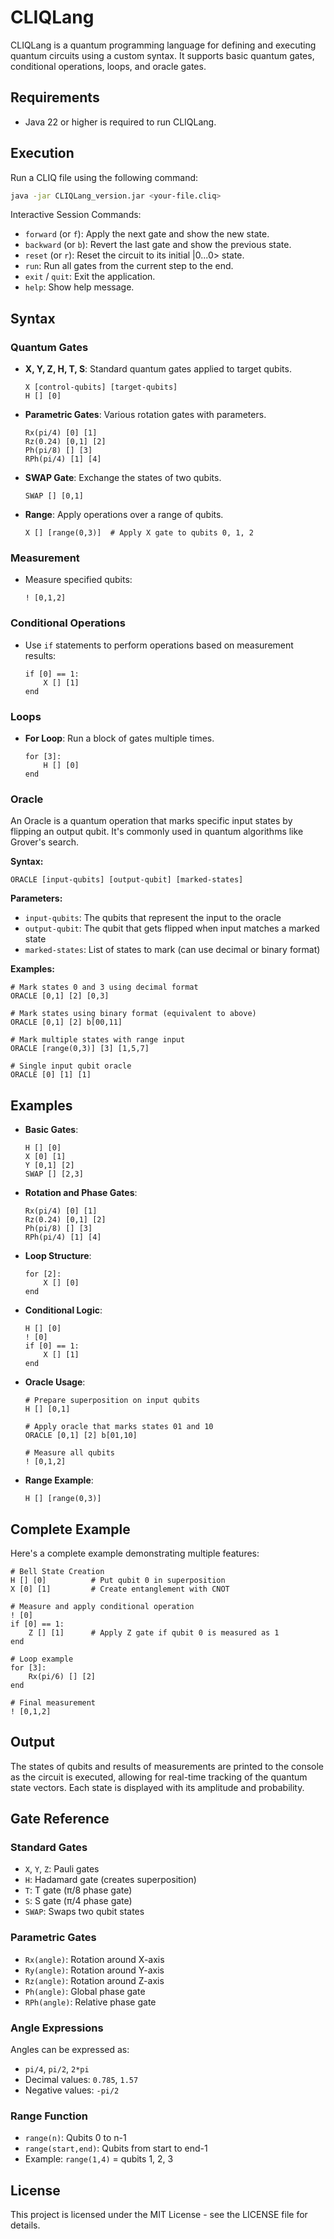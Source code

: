 # CLIQLang

CLIQLang is a quantum programming language for defining and executing quantum circuits using a custom syntax. It supports basic quantum gates, conditional operations, loops, and oracle gates.

## Requirements

- Java 22 or higher is required to run CLIQLang.

## Execution

Run a CLIQ file using the following command:
   ```bash
   java -jar CLIQLang_version.jar <your-file.cliq>
   ```


Interactive Session Commands:
- `forward` (or `f`): Apply the next gate and show the new state.
- `backward` (or `b`): Revert the last gate and show the previous state.
- `reset` (or `r`): Reset the circuit to its initial |0...0> state.
- `run`: Run all gates from the current step to the end.
- `exit` / `quit`: Exit the application.
- `help`: Show help message.

## Syntax

### Quantum Gates

- **X, Y, Z, H, T, S**: Standard quantum gates applied to target qubits.
  
  ```
  X [control-qubits] [target-qubits]
  H [] [0]
  ```

- **Parametric Gates**: Various rotation gates with parameters.

  ```
  Rx(pi/4) [0] [1]
  Rz(0.24) [0,1] [2]
  Ph(pi/8) [] [3]
  RPh(pi/4) [1] [4]
  
  ```

- **SWAP Gate**: Exchange the states of two qubits.

  ```
  SWAP [] [0,1]
  ```

- **Range**: Apply operations over a range of qubits.

  ```
  X [] [range(0,3)]  # Apply X gate to qubits 0, 1, 2
  ```

### Measurement

- Measure specified qubits:

  ```
  ! [0,1,2]
  ```

### Conditional Operations

- Use `if` statements to perform operations based on measurement results:

  ```
  if [0] == 1:
      X [] [1]
  end
  ```

### Loops

- **For Loop**: Run a block of gates multiple times.

  ```
  for [3]:
      H [] [0]
  end
  ```

### Oracle

An Oracle is a quantum operation that marks specific input states by flipping an output qubit. It's commonly used in quantum algorithms like Grover's search.

**Syntax:**
```
ORACLE [input-qubits] [output-qubit] [marked-states]
```

**Parameters:**
- `input-qubits`: The qubits that represent the input to the oracle
- `output-qubit`: The qubit that gets flipped when input matches a marked state
- `marked-states`: List of states to mark (can use decimal or binary format)

**Examples:**
```
# Mark states 0 and 3 using decimal format
ORACLE [0,1] [2] [0,3]

# Mark states using binary format (equivalent to above)
ORACLE [0,1] [2] b[00,11]

# Mark multiple states with range input
ORACLE [range(0,3)] [3] [1,5,7]

# Single input qubit oracle
ORACLE [0] [1] [1]
```

## Examples

- **Basic Gates**:
  ```
  H [] [0]
  X [0] [1]
  Y [0,1] [2]
  SWAP [] [2,3]
  ```

- **Rotation and Phase Gates**:
  ```
  Rx(pi/4) [0] [1]
  Rz(0.24) [0,1] [2]
  Ph(pi/8) [] [3]
  RPh(pi/4) [1] [4]
  ```

- **Loop Structure**:
  ```
  for [2]:
      X [] [0]
  end
  ```

- **Conditional Logic**:
  ```
  H [] [0]
  ! [0]
  if [0] == 1:
      X [] [1]
  end
  ```

- **Oracle Usage**:
  ```
  # Prepare superposition on input qubits
  H [] [0,1]
  
  # Apply oracle that marks states 01 and 10
  ORACLE [0,1] [2] b[01,10]
  
  # Measure all qubits
  ! [0,1,2]
  ```

- **Range Example**:
  ```
  H [] [range(0,3)]
  ```

## Complete Example

Here's a complete example demonstrating multiple features:

```cliq
# Bell State Creation
H [] [0]          # Put qubit 0 in superposition
X [0] [1]         # Create entanglement with CNOT

# Measure and apply conditional operation
! [0]
if [0] == 1:
    Z [] [1]      # Apply Z gate if qubit 0 is measured as 1
end

# Loop example
for [3]:
    Rx(pi/6) [] [2]
end

# Final measurement
! [0,1,2]
```

## Output

The states of qubits and results of measurements are printed to the console as the circuit is executed, allowing for real-time tracking of the quantum state vectors. Each state is displayed with its amplitude and probability.

## Gate Reference

### Standard Gates
- `X`, `Y`, `Z`: Pauli gates
- `H`: Hadamard gate (creates superposition)
- `T`: T gate (π/8 phase gate)
- `S`: S gate (π/4 phase gate)
- `SWAP`: Swaps two qubit states

### Parametric Gates
- `Rx(angle)`: Rotation around X-axis
- `Ry(angle)`: Rotation around Y-axis  
- `Rz(angle)`: Rotation around Z-axis
- `Ph(angle)`: Global phase gate
- `RPh(angle)`: Relative phase gate

### Angle Expressions
Angles can be expressed as:
- `pi/4`, `pi/2`, `2*pi`
- Decimal values: `0.785`, `1.57`
- Negative values: `-pi/2`

### Range Function
- `range(n)`: Qubits 0 to n-1
- `range(start,end)`: Qubits from start to end-1
- Example: `range(1,4)` = qubits 1, 2, 3

## License

This project is licensed under the MIT License - see the LICENSE file for details.
